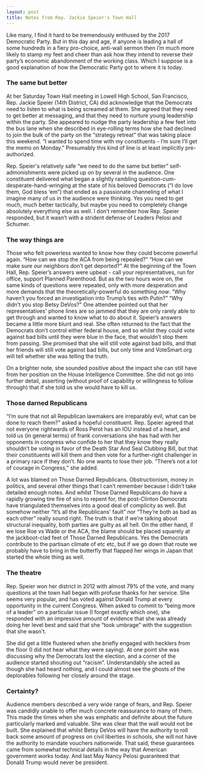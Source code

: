```yaml
---
layout: post
title: Notes from Rep. Jackie Speier's Town Hall
---
```

Like many, I find it hard to be tremendously enthused by the 2017 Democratic Party. But in this day and age, if anyone is leading a hall of some hundreds in a fiery pro-choice, anti-wall sermon then I’m much more likely to stamp my feet and cheer than ask how they intend to reverse their party’s economic abandonment of the working class. Which I suppose is a good explanation of how the Democratic Party got to where it is today.

### The same but better

At her Saturday Town Hall meeting in Lowell High School, San Francisco, Rep. Jackie Speier (14th District, CA) did acknowledge that the Democrats need to listen to what is being screamed at them. She agreed that they need to get better at messaging, and that they need to nurture young leadership within the party. She appeared to nudge the party leadership a few feet into the bus lane when she described in eye-rolling terms how she had declined to join the bulk of the party on the “strategy retreat” that was taking place this weekend. “I wanted to spend time with my constituents - I’m sure I’ll get the memo on Monday.” Presumably this kind of line is at least implicitly pre-authorized.

Rep. Speier's relatively safe “we need to do the same but better” self-admonishments were picked up on by several in the audience. One constituent delivered what began a slightly rambling question-cum-desperate-hand-wringing at the state of his beloved Democrats (“I do love them, God bless ‘em”) that ended as a passionate channeling of what I imagine many of us in the audience were thinking. Yes you need to get much, much better tactically, but maybe you need to completely change absolutely everything else as well. I don’t remember how Rep. Speier responded, but it wasn’t with a strident defense of Leaders Pelosi and Schumer.

### The way things are

Those who felt powerless wanted to know how they could become powerful again. “How can we stop the ACA from being repealed?” “How can we make sure our neighbors don’t get deported?" At the beginning of the Town Hall, Rep. Speier’s answers were upbeat - call your representatives, run for office, support Planned Parenthood. But as the two hours wore on, the same kinds of questions were repeated, only with more desperation and more demands that the theoretically-powerful do something *now*. “Why haven’t you forced an investigation into Trump’s ties with Putin?” “Why didn’t you stop Betsy DeVos?" One attendee pointed out that her representatives' phone lines are so jammed that they are only rarely able to get through and wanted to know what to do about it. Speier’s answers became a little more blunt and real. She often returned to the fact that the Democrats don’t control either federal house, and so whilst they could vote against bad bills until they were blue in the face, that wouldn’t stop them from passing. She promised that she will still vote against bad bills, and that her friends will still vote against bad bills, but only time and VoteSmart.org will tell whether she was telling the truth.

On a brighter note, she sounded positive about the impact she can still have from her position on the House Intelligence Committee. She did not go into further detail, asserting (without proof of capability or willingness to follow through) that if she told us she would have to kill us.

### Those darned Republicans

“I’m sure that not all Republican lawmakers are irreparably evil, what can be done to reach them?” asked a hopeful constituent. Rep. Speier agreed that not everyone rightwards of Ross Perot has an IOU instead of a heart, and told us (in general terms) of frank conversations she has had with her opponents in congress who confide to her that they know they really shouldn’t be voting in favor of the Death Star And Seal Clubbing Bill, but that their constituents will kill them and then vote for a further-right challenger in a primary race if they don’t. No one wants to lose their job. “There’s not a lot of courage in Congress,” she added.

A lot was blamed on Those Darned Republicans. Obstructionism, money in politics, and several other things that I can’t remember because I didn’t take detailed enough notes. And whilst Those Darned Republicans do have a rapidly growing tire fire of sins to repent for, the post-Clinton Democrats have triangulated themselves into a good deal of complicity as well. But somehow neither “It’s all the Republicans' fault” nor “They’re both as bad as each other” really sound right. The truth is that if we’re talking about structural inequality, both parties are guilty as all hell. On the other hand, if we lose Roe vs Wade or the ACA, the blame should be placed squarely at the jackboot-clad feet of Those Darned Republicans. Yes the Democrats contribute to the partisan climate of etc etc, but if we go down that route we probably have to bring in the butterfly that flapped her wings in Japan that started the whole thing as well.

### The theatre

Rep. Speier won her district in 2012 with almost 79% of the vote, and many questions at the town hall began with profuse thanks for her service. She seems very popular, and has voted against Donald Trump at every opportunity in the current Congress. When asked to commit to “being more of a leader” on a particular issue (I forget exactly which one), she responded with an impressive amount of evidence that she was already doing her level best and said that she “took umbrage” with the suggestion that she wasn't.

She did get a little flustered when she briefly engaged with hecklers from the floor (I did not hear what they were saying). At one point she was discussing why the Democrats lost the election, and a corner of the audience started shouting out “racism”. Understandably she acted as though she had heard nothing, and I could almost see the ghosts of the deplorables following her closely around the stage.

### Certainty?

Audience members described a very wide range of fears, and Rep. Speier was candidly unable to offer much concrete reassurance to many of them. This made the times when she was emphatic and definite about the future particularly marked and valuable. She was clear that the wall would not be built. She explained that whilst Betsy DeVos will have the authority to roll back some amount of progress on civil liberties in schools, she will not have the authority to mandate vouchers nationwide. That said, these guarantees came from somewhat technical details in the way that American government works today. And last May Nancy Pelosi guaranteed that Donald Trump would never be president.
